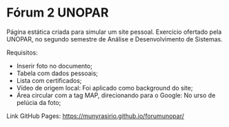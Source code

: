 # Fórum 2 UNOPAR
Página estática criada para simular um site pessoal. Exercício ofertado pela UNOPAR, no segundo semestre de Análise e Desenvolvimento de Sistemas.

Requisitos:
- Inserir foto no documento;
- Tabela com dados pessoais;
- Lista com certificados;
- Vídeo de origem local: Foi aplicado como background do site;
- Área circular com a tag MAP, direcionando para o Google: No urso de pelúcia da foto;


Link GitHub Pages: https://munyrasirio.github.io/forumunopar/
